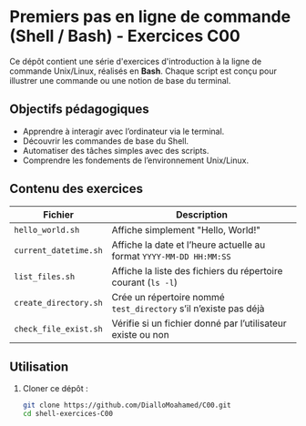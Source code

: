 # Premiers pas en ligne de commande (Shell / Bash) - Exercices C00

Ce dépôt contient une série d'exercices d'introduction à la ligne de commande Unix/Linux, réalisés en **Bash**. Chaque script est conçu pour illustrer une commande ou une notion de base du terminal.

## Objectifs pédagogiques

- Apprendre à interagir avec l’ordinateur via le terminal.
- Découvrir les commandes de base du Shell.
- Automatiser des tâches simples avec des scripts.
- Comprendre les fondements de l’environnement Unix/Linux.

## Contenu des exercices

| Fichier                     | Description                                                                 |
|----------------------------|-----------------------------------------------------------------------------|
| `hello_world.sh`           | Affiche simplement "Hello, World!"                                          |
| `current_datetime.sh`      | Affiche la date et l’heure actuelle au format `YYYY-MM-DD HH:MM:SS`         |
| `list_files.sh`            | Affiche la liste des fichiers du répertoire courant (`ls -l`)               |
| `create_directory.sh`      | Crée un répertoire nommé `test_directory` s’il n’existe pas déjà            |
| `check_file_exist.sh`      | Vérifie si un fichier donné par l’utilisateur existe ou non                 |

## Utilisation

1. Cloner ce dépôt :
   ```bash
   git clone https://github.com/DialloMoahamed/C00.git
   cd shell-exercices-C00
